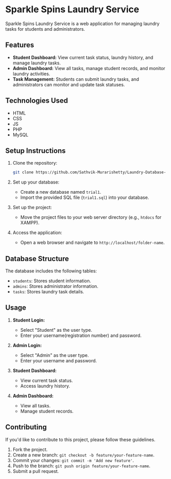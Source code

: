# Sparkle Spins Laundry Service

Sparkle Spins Laundry Service is a web application for managing laundry tasks for students and administrators.

## Features

- **Student Dashboard:** View current task status, laundry history, and manage laundry tasks.
- **Admin Dashboard:** View all tasks, manage student records, and monitor laundry activities.
- **Task Management:** Students can submit laundry tasks, and administrators can monitor and update task statuses.

## Technologies Used

- HTML
- CSS
- JS
- PHP
- MySQL

## Setup Instructions

1. Clone the repository:

    ```bash
    git clone https://github.com/Sathvik-Murarishetty/Laundry-Database-Management.git
    ```

2. Set up your database:

    - Create a new database named `trial1`.
    - Import the provided SQL file (`trial1.sql`) into your database.

3. Set up the project:

    - Move the project files to your web server directory (e.g., `htdocs` for XAMPP).

4. Access the application:

    - Open a web browser and navigate to `http://localhost/folder-name`.

## Database Structure

The database includes the following tables:

- `students`: Stores student information.
- `admins`: Stores administrator information.
- `tasks`: Stores laundry task details.

## Usage

1. **Student Login:**
   - Select "Student" as the user type.
   - Enter your username(registration number) and password.

2. **Admin Login:**
   - Select "Admin" as the user type.
   - Enter your username and password.

3. **Student Dashboard:**
   - View current task status.
   - Access laundry history.

4. **Admin Dashboard:**
   - View all tasks.
   - Manage student records.

## Contributing

If you'd like to contribute to this project, please follow these guidelines.

1. Fork the project.
2. Create a new branch: `git checkout -b feature/your-feature-name`.
3. Commit your changes: `git commit -m 'Add new feature'`.
4. Push to the branch: `git push origin feature/your-feature-name`.
5. Submit a pull request.

